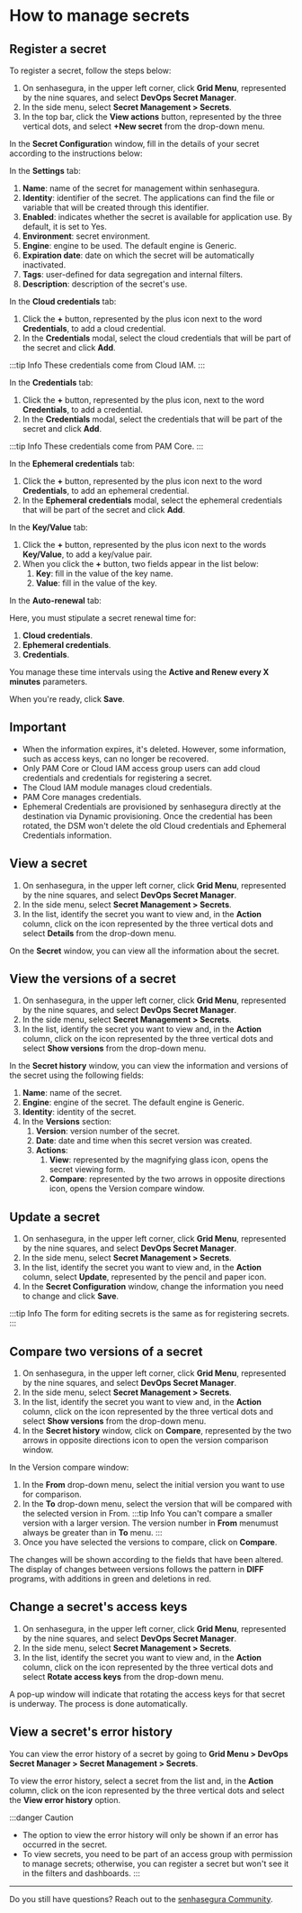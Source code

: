 # How to manage secrets

## Register a secret

To register a secret, follow the steps below:

1. On senhasegura, in the upper left corner, click **Grid Menu**, represented by the nine squares, and select **DevOps Secret Manager**.
2. In the side menu, select **Secret Management > Secrets**.
3. In the top bar, click the **View actions** button, represented by the three vertical dots, and select **+New secret** from the drop-down menu.

In the **Secret Configuratio**n window, fill in the details of your secret according to the instructions below:

In the **Settings** tab:

1. **Name**: name of the secret for management within senhasegura.
2. **Identity**: identifier of the secret. The applications can find the file or variable that will be created through this identifier.
3. **Enabled**: indicates whether the secret is available for application use. By default, it is set to Yes.
4. **Environment**: secret environment.
5. **Engine**: engine to be used. The default engine is Generic.
6. **Expiration date**: date on which the secret will be automatically inactivated.
7. **Tags**: user-defined for data segregation and internal filters.
8. **Description**: description of the secret's use.

In the **Cloud credentials** tab:

1. Click the **+** button, represented by the plus icon next to the word **Credentials**, to add a cloud credential.
2. In the **Credentials** modal, select the cloud credentials that will be part of the secret and click **Add**.

:::tip Info
These credentials come from Cloud IAM.
:::

In the **Credentials** tab:

1. Click the **+** button, represented by the plus icon, next to the word **Credentials**, to add a credential.
2. In the **Credentials** modal, select the credentials that will be part of the secret and click **Add**.

:::tip Info
These credentials come from PAM Core.
:::

In the **Ephemeral credentials** tab:

1. Click the **+** button, represented by the plus icon next to the word **Credentials**, to add an ephemeral credential.
2. In the **Ephemeral credentials** modal, select the ephemeral credentials that will be part of the secret and click **Add**.

In the **Key/Value** tab:

1. Click the **+** button, represented by the plus icon next to the words **Key/Value**, to add a key/value pair.
2. When you click the **+** button, two fields appear in the list below:
   1. **Key**: fill in the value of the key name.
   2. **Value**: fill in the value of the key.

In the **Auto-renewal** tab:

Here, you must stipulate a secret renewal time for:

1. **Cloud credentials**.
2. **Ephemeral credentials**.
3. **Credentials**.

You manage these time intervals using the **Active and Renew every X minutes** parameters.

When you're ready, click **Save**.

## Important

* When the information expires, it's deleted. However, some information, such as access keys, can no longer be recovered.
* Only PAM Core or Cloud IAM access group users can add cloud credentials and credentials for registering a secret.
* The Cloud IAM module manages cloud credentials.
* PAM Core manages credentials.
* Ephemeral Credentials are provisioned by senhasegura directly at the destination via Dynamic provisioning. Once the credential has been rotated, the DSM won't delete the old Cloud credentials and Ephemeral Credentials information.

## View a secret

1. On senhasegura, in the upper left corner, click **Grid Menu**, represented by the nine squares, and select **DevOps Secret Manager**.
2. In the side menu, select **Secret Management > Secrets**.
3. In the list, identify the secret you want to view and, in the **Action** column, click on the icon represented by the three vertical dots and select **Details** from the drop-down menu.

On the **Secret** window, you can view all the information about the secret.

## View the versions of a secret

1. On senhasegura, in the upper left corner, click **Grid Menu**, represented by the nine squares, and select **DevOps Secret Manager**.
2. In the side menu, select **Secret Management > Secrets**.
3. In the list, identify the secret you want to view and, in the **Action** column, click on the icon represented by the three vertical dots and select **Show versions** from the drop-down menu.

In the **Secret history** window, you can view the information and versions of the secret using the following fields:

1. **Name**: name of the secret.
2. **Engine**: engine of the secret. The default engine is Generic.
3. **Identity**: identity of the secret.
4. In the **Versions** section:
   1. **Version**: version number of the secret.
   2. **Date**: date and time when this secret version was created.
   3. **Actions**:
      1. **View**: represented by the magnifying glass icon, opens the secret viewing form.
      2. **Compare**: represented by the two arrows in opposite directions icon, opens the Version compare window.

## Update a secret

1. On senhasegura, in the upper left corner, click **Grid Menu**, represented by the nine squares, and select **DevOps Secret Manager**.
2. In the side menu, select **Secret Management > Secrets**.
3. In the list, identify the secret you want to view and, in the **Action** column, select **Update**, represented by the pencil and paper icon.
4. In the **Secret Configuration** window, change the information you need to change and click **Save**.

:::tip Info
The form for editing secrets is the same as for registering secrets.
:::

## Compare two versions of a secret

1. On senhasegura, in the upper left corner, click **Grid Menu**, represented by the nine squares, and select **DevOps Secret Manager**.
2. In the side menu, select **Secret Management > Secrets**.
3. In the list, identify the secret you want to view and, in the **Action** column, click on the icon represented by the three vertical dots and select **Show versions** from the drop-down menu.
4. In the **Secret history** window, click on **Compare**, represented by the two arrows in opposite directions icon to open the version comparison window.

In the Version compare window:

1. In the **From** drop-down menu, select the initial version you want to use for comparison.
2. In the **To** drop-down menu, select the version that will be compared with the selected version in From.
:::tip Info
You can't compare a smaller version with a larger version. The version number in **From** menumust always be greater than in **To** menu.
:::
4. Once you have selected the versions to compare, click on **Compare**.

The changes will be shown according to the fields that have been altered. The display of changes between versions follows the pattern in **DIFF** programs, with additions in green and deletions in red.

## Change a secret's access keys

1. On senhasegura, in the upper left corner, click **Grid Menu**, represented by the nine squares, and select **DevOps Secret Manager**.
2. In the side menu, select **Secret Management > Secrets**.
3. In the list, identify the secret you want to view and, in the **Action** column, click on the icon represented by the three vertical dots and select **Rotate access keys** from the drop-down menu.

A pop-up window will indicate that rotating the access keys for that secret is underway. The process is done automatically.

## View a secret's error history

You can view the error history of a secret by going to **Grid Menu > DevOps Secret Manager > Secret Management > Secrets**.

To view the error history, select a secret from the list and, in the **Action** column, click on the icon represented by the three vertical dots and select the **View error history** option.

:::danger Caution
* The option to view the error history will only be shown if an error has occurred in the secret.
* To view secrets, you need to be part of an access group with permission to manage secrets; otherwise, you can register a secret but won't see it in the filters and dashboards.
:::

---

Do you still have questions? Reach out to the [senhasegura Community](https://community.senhasegura.io/).
